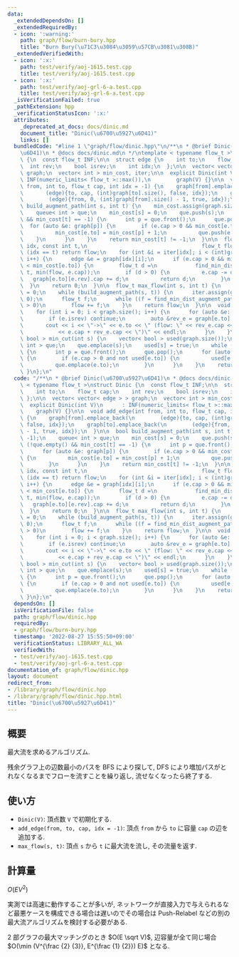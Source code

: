 ```yaml
---
data:
  _extendedDependsOn: []
  _extendedRequiredBy:
  - icon: ':warning:'
    path: graph/flow/burn-bury.hpp
    title: "Burn Bury(\u71C3\u3084\u3059\u57CB\u3081\u308B)"
  _extendedVerifiedWith:
  - icon: ':x:'
    path: test/verify/aoj-1615.test.cpp
    title: test/verify/aoj-1615.test.cpp
  - icon: ':x:'
    path: test/verify/aoj-grl-6-a.test.cpp
    title: test/verify/aoj-grl-6-a.test.cpp
  _isVerificationFailed: true
  _pathExtension: hpp
  _verificationStatusIcon: ':x:'
  attributes:
    _deprecated_at_docs: docs/dinic.md
    document_title: "Dinic(\u6700\u5927\u6D41)"
    links: []
  bundledCode: "#line 1 \"graph/flow/dinic.hpp\"\n/**\n * @brief Dinic(\u6700\u5927\
    \u6D41)\n * @docs docs/dinic.md\n */\ntemplate < typename flow_t >\nstruct Dinic\
    \ {\n  const flow_t INF;\n\n  struct edge {\n    int to;\n    flow_t cap;\n  \
    \  int rev;\n    bool isrev;\n    int idx;\n  };\n\n  vector< vector< edge > >\
    \ graph;\n  vector< int > min_cost, iter;\n\n  explicit Dinic(int V)\n      :\
    \ INF(numeric_limits< flow_t >::max()),\n        graph(V) {}\n\n  void add_edge(int\
    \ from, int to, flow_t cap, int idx = -1) {\n    graph[from].emplace_back(\n \
    \       (edge){to, cap, (int)graph[to].size(), false, idx});\n    graph[to].emplace_back(\n\
    \        (edge){from, 0, (int)graph[from].size() - 1, true, idx});\n  }\n\n  bool\
    \ build_augment_path(int s, int t) {\n    min_cost.assign(graph.size(), -1);\n\
    \    queue< int > que;\n    min_cost[s] = 0;\n    que.push(s);\n    while (!que.empty()\
    \ && min_cost[t] == -1) {\n      int p = que.front();\n      que.pop();\n    \
    \  for (auto &e: graph[p]) {\n        if (e.cap > 0 && min_cost[e.to] == -1) {\n\
    \          min_cost[e.to] = min_cost[p] + 1;\n          que.push(e.to);\n    \
    \    }\n      }\n    }\n    return min_cost[t] != -1;\n  }\n\n  flow_t find_min_dist_augment_path(int\
    \ idx, const int t,\n                                    flow_t flow) {\n    if\
    \ (idx == t) return flow;\n    for (int &i = iter[idx]; i < (int)graph[idx].size();\
    \ i++) {\n      edge &e = graph[idx][i];\n      if (e.cap > 0 && min_cost[idx]\
    \ < min_cost[e.to]) {\n        flow_t d =\n            find_min_dist_augment_path(e.to,\
    \ t, min(flow, e.cap));\n        if (d > 0) {\n          e.cap -= d;\n       \
    \   graph[e.to][e.rev].cap += d;\n          return d;\n        }\n      }\n  \
    \  }\n    return 0;\n  }\n\n  flow_t max_flow(int s, int t) {\n    flow_t flow\
    \ = 0;\n    while (build_augment_path(s, t)) {\n      iter.assign(graph.size(),\
    \ 0);\n      flow_t f;\n      while ((f = find_min_dist_augment_path(s, t, INF))\
    \ > 0)\n        flow += f;\n    }\n    return flow;\n  }\n\n  void output() {\n\
    \    for (int i = 0; i < graph.size(); i++) {\n      for (auto &e: graph[i]) {\n\
    \        if (e.isrev) continue;\n        auto &rev_e = graph[e.to][e.rev];\n \
    \       cout << i << \"->\" << e.to << \" (flow: \" << rev_e.cap << \"/\"\n  \
    \           << e.cap + rev_e.cap << \")\" << endl;\n      }\n    }\n  }\n\n  vector<\
    \ bool > min_cut(int s) {\n    vector< bool > used(graph.size());\n    queue<\
    \ int > que;\n    que.emplace(s);\n    used[s] = true;\n    while (not que.empty())\
    \ {\n      int p = que.front();\n      que.pop();\n      for (auto &e: graph[p])\
    \ {\n        if (e.cap > 0 and not used[e.to]) {\n          used[e.to] = true;\n\
    \          que.emplace(e.to);\n        }\n      }\n    }\n    return used;\n \
    \ }\n};\n"
  code: "/**\n * @brief Dinic(\u6700\u5927\u6D41)\n * @docs docs/dinic.md\n */\ntemplate\
    \ < typename flow_t >\nstruct Dinic {\n  const flow_t INF;\n\n  struct edge {\n\
    \    int to;\n    flow_t cap;\n    int rev;\n    bool isrev;\n    int idx;\n \
    \ };\n\n  vector< vector< edge > > graph;\n  vector< int > min_cost, iter;\n\n\
    \  explicit Dinic(int V)\n      : INF(numeric_limits< flow_t >::max()),\n    \
    \    graph(V) {}\n\n  void add_edge(int from, int to, flow_t cap, int idx = -1)\
    \ {\n    graph[from].emplace_back(\n        (edge){to, cap, (int)graph[to].size(),\
    \ false, idx});\n    graph[to].emplace_back(\n        (edge){from, 0, (int)graph[from].size()\
    \ - 1, true, idx});\n  }\n\n  bool build_augment_path(int s, int t) {\n    min_cost.assign(graph.size(),\
    \ -1);\n    queue< int > que;\n    min_cost[s] = 0;\n    que.push(s);\n    while\
    \ (!que.empty() && min_cost[t] == -1) {\n      int p = que.front();\n      que.pop();\n\
    \      for (auto &e: graph[p]) {\n        if (e.cap > 0 && min_cost[e.to] == -1)\
    \ {\n          min_cost[e.to] = min_cost[p] + 1;\n          que.push(e.to);\n\
    \        }\n      }\n    }\n    return min_cost[t] != -1;\n  }\n\n  flow_t find_min_dist_augment_path(int\
    \ idx, const int t,\n                                    flow_t flow) {\n    if\
    \ (idx == t) return flow;\n    for (int &i = iter[idx]; i < (int)graph[idx].size();\
    \ i++) {\n      edge &e = graph[idx][i];\n      if (e.cap > 0 && min_cost[idx]\
    \ < min_cost[e.to]) {\n        flow_t d =\n            find_min_dist_augment_path(e.to,\
    \ t, min(flow, e.cap));\n        if (d > 0) {\n          e.cap -= d;\n       \
    \   graph[e.to][e.rev].cap += d;\n          return d;\n        }\n      }\n  \
    \  }\n    return 0;\n  }\n\n  flow_t max_flow(int s, int t) {\n    flow_t flow\
    \ = 0;\n    while (build_augment_path(s, t)) {\n      iter.assign(graph.size(),\
    \ 0);\n      flow_t f;\n      while ((f = find_min_dist_augment_path(s, t, INF))\
    \ > 0)\n        flow += f;\n    }\n    return flow;\n  }\n\n  void output() {\n\
    \    for (int i = 0; i < graph.size(); i++) {\n      for (auto &e: graph[i]) {\n\
    \        if (e.isrev) continue;\n        auto &rev_e = graph[e.to][e.rev];\n \
    \       cout << i << \"->\" << e.to << \" (flow: \" << rev_e.cap << \"/\"\n  \
    \           << e.cap + rev_e.cap << \")\" << endl;\n      }\n    }\n  }\n\n  vector<\
    \ bool > min_cut(int s) {\n    vector< bool > used(graph.size());\n    queue<\
    \ int > que;\n    que.emplace(s);\n    used[s] = true;\n    while (not que.empty())\
    \ {\n      int p = que.front();\n      que.pop();\n      for (auto &e: graph[p])\
    \ {\n        if (e.cap > 0 and not used[e.to]) {\n          used[e.to] = true;\n\
    \          que.emplace(e.to);\n        }\n      }\n    }\n    return used;\n \
    \ }\n};\n"
  dependsOn: []
  isVerificationFile: false
  path: graph/flow/dinic.hpp
  requiredBy:
  - graph/flow/burn-bury.hpp
  timestamp: '2022-08-27 15:55:50+09:00'
  verificationStatus: LIBRARY_ALL_WA
  verifiedWith:
  - test/verify/aoj-1615.test.cpp
  - test/verify/aoj-grl-6-a.test.cpp
documentation_of: graph/flow/dinic.hpp
layout: document
redirect_from:
- /library/graph/flow/dinic.hpp
- /library/graph/flow/dinic.hpp.html
title: "Dinic(\u6700\u5927\u6D41)"
---
```

## 概要

最大流を求めるアルゴリズム.

残余グラフ上の辺数最小のパスを BFS により探して, DFS により増加パスがとれなくなるまでフローを流すことを繰り返し, 流せなくなったら終了する.

## 使い方

* `Dinic(V)`: 頂点数 `V` で初期化する.
* `add_edge(from, to, cap, idx = -1)`: 頂点 `from` から `to` に容量 `cap` の辺を追加する.
* `max_flow(s, t)`: 頂点 `s` から `t` に最大流を流し, その流量を返す.

## 計算量

$O(EV^2)$

実測では高速に動作することが多いが, ネットワークが直接入力で与えられるなど最悪ケースを構成できる場合は遅いのでその場合は Push-Relabel などの別の最大流アルゴリズムを検討する必要がある.
 
$2$ 部グラフの最大マッチングのとき $O(E \sqrt V)$, 辺容量が全て同じ場合 $O(\min (V^{\frac {2} {3}}, E^{\frac {1} {2}}) E)$ となる.
